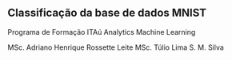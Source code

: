 ## Classificação  da base de dados MNIST

Programa de Formação ITAú Analytics
Machine Learning

MSc. Adriano Henrique Rossette Leite
MSc. Túlio Lima S. M. Silva

